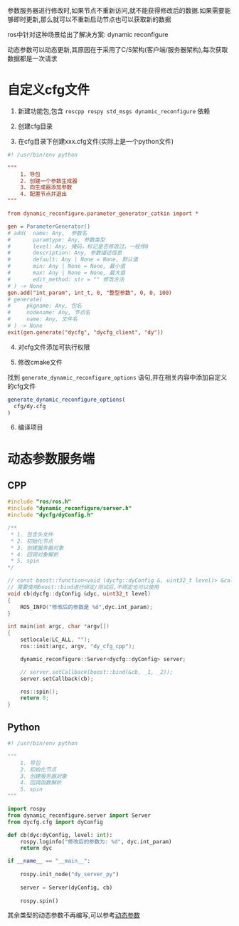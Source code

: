 参数服务器进行修改时,如果节点不重新访问,就不能获得修改后的数据.如果需要能够即时更新,那么就可以不重新启动节点也可以获取新的数据

ros中针对这种场景给出了解决方案: dynamic reconfigure

动态参数可以动态更新,其原因在于采用了C/S架构(客户端/服务器架构),每次获取数据都是一次请求

# 自定义cfg文件

1. 新建功能包,包含 `roscpp rospy std_msgs dynamic_reconfigure` 依赖

2. 创建cfg目录

3. 在cfg目录下创建xxx.cfg文件(实际上是一个python文件)

```cfg
#! /usr/bin/env python

"""
    1. 导包
    2. 创建一个参数生成器
    3. 向生成器添加参数
    4. 配置节点并退出
"""

from dynamic_reconfigure.parameter_generator_catkin import *

gen = ParameterGenerator()
# add(  name: Any,  参数名
#       paramtype: Any, 参数类型
#       level: Any, 掩码，标记是否修改过，一般传0
#       description: Any, 参数描述信息
#       default: Any | None = None, 默认值
#       min: Any | None = None, 最小值
#       max: Any | None = None, 最大值
#       edit_method: str = "" 修改方法
# ) -> None
gen.add("int_param", int_t, 0, "整型参数", 0, 0, 100)
# generate(
#     pkgname: Any, 包名
#     nodename: Any, 节点名
#     name: Any, 文件名
# ) -> None
exit(gen.generate("dycfg", "dycfg_client", "dy"))
```

4. 对cfg文件添加可执行权限

5. 修改cmake文件

找到 `generate_dynamic_reconfigure_options` 语句,并在相关内容中添加自定义的cfg文件

```cmake
generate_dynamic_reconfigure_options(
  cfg/dy.cfg
)
```

6. 编译项目

# 动态参数服务端

## CPP

```cpp
#include "ros/ros.h"
#include "dynamic_reconfigure/server.h"
#include "dycfg/dyConfig.h"

/**
 * 1. 包含头文件
 * 2. 初始化节点
 * 3. 创建服务器对象
 * 4. 回调对象解析
 * 5. spin
*/

// const boost::function<void (dycfg::dyConfig &, uint32_t level)> &callback
// 需要使用boost::bind进行绑定/测试后,不绑定也可以使用
void cb(dycfg::dyConfig &dyc, uint32_t level)
{
    ROS_INFO("修改后的参数是 %d",dyc.int_param);
}

int main(int argc, char *argv[])
{
    setlocale(LC_ALL, "");
    ros::init(argc, argv, "dy_cfg_cpp");

    dynamic_reconfigure::Server<dycfg::dyConfig> server;

    // server.setCallback(boost::bind(&cb, _1, _2));
    server.setCallback(cb);

    ros::spin();
    return 0;
}

```

## Python

```python
#! /usr/bin/env python

"""
    1. 导包
    2. 初始化节点
    3. 创建服务器对象
    4. 回调函数解析
    5. spin
"""

import rospy
from dynamic_reconfigure.server import Server
from dycfg.cfg import dyConfig

def cb(dyc:dyConfig, level: int):
    rospy.loginfo("修改后的参数为: %d", dyc.int_param)
    return dyc

if __name__ == "__main__":
    
    rospy.init_node("dy_server_py")
    
    server = Server(dyConfig, cb)
    
    rospy.spin()

```

其余类型的动态参数不再编写,可以参考[动态参数](http://www.autolabor.com.cn/book/ROSTutorials/di-7-zhang-ji-qi-ren-dao-822a28-fang-771f29/1002.html)

